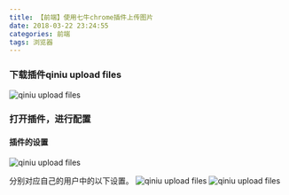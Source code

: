 ```yaml
---
title: 【前端】使用七牛chrome插件上传图片
date: 2018-03-22 23:24:55
categories: 前端
tags: 浏览器
---
```

### 下载插件**qiniu upload files**
![qiniu upload files](http://owrfhrwdi.bkt.clouddn.com/1.png)

### 打开插件，进行配置
#### 插件的设置
![qiniu upload files](http://owrfhrwdi.bkt.clouddn.com/2.png)

分别对应自己的用户中的以下设置。
![qiniu upload files](http://owrfhrwdi.bkt.clouddn.com/3.png)
![qiniu upload files](http://owrfhrwdi.bkt.clouddn.com/4.png)



